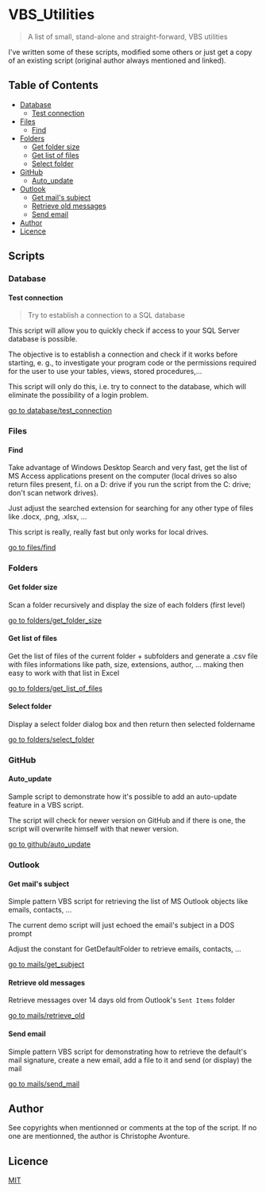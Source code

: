 # VBS_Utilities

> A list of small, stand-alone and straight-forward, VBS utilities

I've written some of these scripts, modified some others or just get a copy of an existing script (original author always mentioned and linked).

## Table of Contents

* [Database](#database)
	* [Test connection](#test-connection)
* [Files](#files)
	* [Find](#find)
* [Folders](#folders)
	* [Get folder size](#get-folder-size)
	* [Get list of files](#get-list-of-files)
	* [Select folder](#select-folder)
* [GitHub](#github)
	* [Auto_update](#autoupdate)
* [Outlook](#outlook)
	* [Get mail's subject](#get-mails-subject)
	* [Retrieve old messages](#retrieve-old-messages)
	* [Send email](#send-email)
* [Author](#author)
* [Licence](#licence)

## Scripts

### Database

#### Test connection

> Try to establish a connection to a SQL database

This script will allow you to quickly check if access to your SQL Server database is possible.

The objective is to establish a connection and check if it works before starting, e. g., to investigate your program code or the permissions required for the user to use your tables, views, stored procedures,...

This script will only do this, i.e. try to connect to the database, which will eliminate the possibility of a login problem.

[go to database/test_connection](https://github.com/cavo789/vbs_utilities/tree/master/src/database/test_connection)

### Files

#### Find

Take advantage of Windows Desktop Search and very fast, get the list
of MS Access applications present on the computer (local drives so
also return files present, f.i. on a D: drive if you run the script
from the C: drive; don't scan network drives).

Just adjust the searched extension for searching for any other type
of files like .docx, .png, .xlsx, ...

This script is really, really fast but only works for local drives.

[go to files/find](https://github.com/cavo789/vbs_utilities/tree/master/src/files/find)

### Folders

#### Get folder size

Scan a folder recursively and display the size of each folders (first level)

[go to folders/get_folder_size](https://github.com/cavo789/vbs_utilities/tree/master/src/folders/get_folder_size)

#### Get list of files

Get the list of files of the current folder + subfolders and generate a .csv file with files informations like path, size, extensions, author, ... making then easy to work with that list in Excel

[go to folders/get_list_of_files](https://github.com/cavo789/vbs_utilities/tree/master/src/folders/get_list_of_files)

#### Select folder

Display a select folder dialog box and then return then selected foldername

[go to folders/select_folder](https://github.com/cavo789/vbs_utilities/tree/master/src/folders/select_folder)

### GitHub

#### Auto_update

Sample script to demonstrate how it's possible to add an auto-update feature in a VBS script.

The script will check for newer version on GitHub and if there is one, the script will overwrite himself with that newer version.

[go to github/auto_update](https://github.com/cavo789/vbs_utilities/tree/master/src/github/auto_update)

### Outlook

#### Get mail's subject

Simple pattern VBS script for retrieving the list of MS Outlook
objects like emails, contacts, ...

The current demo script will just echoed the email's subject in a DOS prompt

Adjust the constant for GetDefaultFolder to retrieve emails,
contacts, ...

[go to mails/get_subject](https://github.com/cavo789/vbs_utilities/tree/master/src/mails/get_subject)

#### Retrieve old messages

Retrieve messages over 14 days old from Outlook's `Sent Items` folder

[go to mails/retrieve_old](https://github.com/cavo789/vbs_utilities/tree/master/src/mails/retrieve_old)

#### Send email

Simple pattern VBS script for demonstrating how to retrieve the default's mail signature, create a new email, add a file to it and send (or display) the mail

[go to mails/send_mail](https://github.com/cavo789/vbs_utilities/tree/master/src/mails/send_mail)

## Author

See copyrights when mentionned or comments at the top of the script.
If no one are mentionned, the author is Christophe Avonture.

## Licence

[MIT](LICENSE)
